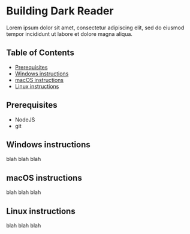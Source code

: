 # Building Dark Reader

Lorem ipsum dolor sit amet, consectetur adipiscing elit, sed do eiusmod tempor incididunt ut labore et dolore magna aliqua.

## Table of Contents
- [Prerequisites](https://github.com/AndrewDaGuy/darkreader/blob/Building-Patch/BUILDING.md#prerequisites)
- [Windows instructions](https://github.com/AndrewDaGuy/darkreader/blob/Building-Patch/BUILDING.md#windows-instructions)
- [macOS instructions](https://github.com/AndrewDaGuy/darkreader/blob/Building-Patch/BUILDING.md#macos-instructions)
- [Linux instructions](https://github.com/AndrewDaGuy/darkreader/blob/Building-Patch/BUILDING.md#unix--linux-instructions)

## Prerequisites

- NodeJS
- git

## Windows instructions

blah blah blah

## macOS instructions

blah blah blah

## Linux instructions

blah blah blah

